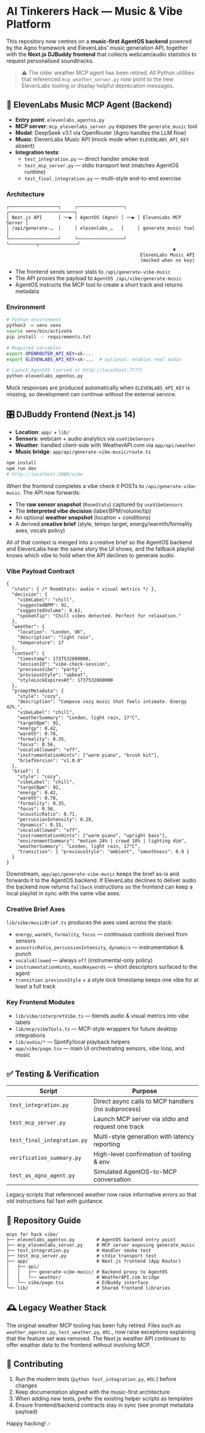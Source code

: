 # AI Tinkerers Hack — Music & Vibe Platform

This repository now centres on a **music-first AgentOS backend** powered by the
Agno framework and ElevenLabs' music generation API, together with the
**Next.js DJBuddy frontend** that collects webcam/audio statistics to request
personalised soundtracks.

> ⚠️ The older weather MCP agent has been retired. All Python utilities that
> referenced `mcp_weather_server.py` now point to the new ElevenLabs tooling or
> display helpful deprecation messages.

## 🎵 ElevenLabs Music MCP Agent (Backend)

- **Entry point**: `elevenlabs_agentos.py`
- **MCP server**: `mcp_elevenlabs_server.py` exposes the `generate_music` tool
- **Model**: DeepSeek v3.1 via OpenRouter (Agno handles the LLM flow)
- **Music**: ElevenLabs Music API (mock mode when `ELEVENLABS_API_KEY` absent)
- **Integration tests**:
  - `test_integration.py` — direct handler smoke test
  - `test_mcp_server.py` — stdio transport test (matches AgentOS runtime)
  - `test_final_integration.py` — multi-style end-to-end exercise

### Architecture

```
┌──────────────────┐     ┌─────────────────┐     ┌────────────────────────┐
│ Next.js API      │ ──▶ │ AgentOS (Agno) │ ──▶ │ ElevenLabs MCP Server │
│ /api/generate-…  │     │ elevenlabs_…   │     │ generate_music tool    │
└──────────────────┘     └─────────────────┘     └──────────┬──────────────┘
                                                             ▼
                                                 ElevenLabs Music API
                                                 (mocked when no key)
```

- The frontend sends sensor stats to `/api/generate-vibe-music`
- The API proxies the payload to `AgentOS /api/vibe/generate-music`
- AgentOS instructs the MCP tool to create a short track and returns metadata

### Environment

```bash
# Python environment
python3 -m venv venv
source venv/bin/activate
pip install -r requirements.txt

# Required variables
export OPENROUTER_API_KEY=sk-...
export ELEVENLABS_API_KEY=sk-...  # optional: enables real audio

# Launch AgentOS (served at http://localhost:7777)
python elevenlabs_agentos.py
```

Mock responses are produced automatically when `ELEVENLABS_API_KEY` is missing,
so development can continue without the external service.

## 🎛️ DJBuddy Frontend (Next.js 14)

- **Location**: `app/` + `lib/`
- **Sensors**: webcam + audio analytics via `useVibeSensors`
- **Weather**: handled client-side with WeatherAPI.com via `app/api/weather`
- **Music bridge**: `app/api/generate-vibe-music/route.ts`

```bash
npm install
npm run dev
# http://localhost:3000/vibe
```

When the frontend completes a vibe check it POSTs to
`/api/generate-vibe-music`. The API now forwards:

- The **raw sensor snapshot** (`RoomStats`) captured by `useVibeSensors`
- The **interpreted vibe decision** (label/BPM/volume/tip)
- An optional **weather snapshot** (location + conditions)
- A derived **creative brief** (style, tempo target, energy/warmth/formality axes, vocals policy)

All of that context is merged into a creative brief so the AgentOS backend and
ElevenLabs hear the same story the UI shows, and the fallback playlist knows
which vibe to hold when the API declines to generate audio.

### Vibe Payload Contract

```jsonc
{
  "stats": { /* RoomStats: audio + visual metrics */ },
  "decision": {
    "vibeLabel": "chill",
    "suggestedBPM": 92,
    "suggestedVolume": 0.62,
    "spokenTip": "Chill vibes detected. Perfect for relaxation."
  },
  "weather": {
    "location": "London, UK",
    "description": "light rain",
    "temperature": 17
  },
  "context": {
    "timestamp": 1737532800000,
    "sessionId": "vibe-check-session",
    "previousVibe": "party",
    "previousStyle": "upbeat",
    "styleLockExpiresAt": 1737532860000
  },
  "promptMetadata": {
    "style": "cozy",
    "description": "Compose cozy music that feels intimate. Energy 42%.",
    "vibeLabel": "chill",
    "weatherSummary": "London, light rain, 17°C",
    "targetBpm": 92,
    "energy": 0.42,
    "warmth": 0.78,
    "formality": 0.35,
    "focus": 0.56,
    "vocalsAllowed": "off",
    "instrumentationHints": ["warm piano", "brush kit"],
    "briefVersion": "v1.0.0"
  },
  "brief": {
    "style": "cozy",
    "vibeLabel": "chill",
    "targetBpm": 92,
    "energy": 0.42,
    "warmth": 0.78,
    "formality": 0.35,
    "focus": 0.56,
    "acousticRatio": 0.71,
    "percussionIntensity": 0.28,
    "dynamics": 0.33,
    "vocalsAllowed": "off",
    "instrumentationHints": ["warm piano", "upright bass"],
    "environmentSummary": "motion 24% | crowd 18% | lighting dim",
    "weatherSummary": "London, light rain, 17°C",
    "transition": { "previousStyle": "ambient", "smoothness": 0.9 }
  }
}
```

Downstream, `app/api/generate-vibe-music` keeps the brief as-is and forwards it
to the AgentOS backend. If ElevenLabs declines to deliver audio the backend now
returns `fallback` instructions so the frontend can keep a local playlist in
sync with the same vibe axes.

### Creative Brief Axes

`lib/vibe/musicBrief.ts` produces the axes used across the stack:

- `energy`, `warmth`, `formality`, `focus` — continuous controls derived from sensors
- `acousticRatio`, `percussionIntensity`, `dynamics` — instrumentation & punch
- `vocalsAllowed` — always `off` (instrumental-only policy)
- `instrumentationHints`, `moodKeywords` — short descriptors surfaced to the agent
- `transition.previousStyle` + a style lock timestamp keeps one vibe for at least a full track

### Key Frontend Modules

- `lib/vibe/interpretVibe.ts` — blends audio & visual metrics into vibe labels
- `lib/mcp/vibeTools.ts` — MCP-style wrappers for future desktop integrations
- `lib/audio/*` — Spotify/local playback helpers
- `app/vibe/page.tsx` — main UI orchestrating sensors, vibe loop, and music

## ✅ Testing & Verification

| Script | Purpose |
| --- | --- |
| `test_integration.py` | Direct async calls to MCP handlers (no subprocess) |
| `test_mcp_server.py` | Launch MCP server via stdio and request one track |
| `test_final_integration.py` | Multi-style generation with latency reporting |
| `verification_summary.py` | High-level confirmation of tooling & env |
| `test_as_agno_agent.py` | Simulated AgentOS-to-MCP conversation |

Legacy scripts that referenced weather now raise informative errors so that old
instructions fail fast with guidance.

## 📂 Repository Guide

```
mcps for hack vibe/
├── elevenlabs_agentos.py        # AgentOS backend entry point
├── mcp_elevenlabs_server.py     # MCP server exposing generate_music
├── test_integration.py          # Handler smoke test
├── test_mcp_server.py           # stdio transport test
├── app/                         # Next.js frontend (App Router)
│   ├── api/
│   │   ├── generate-vibe-music/ # Backend proxy to AgentOS
│   │   └── weather/             # WeatherAPI.com bridge
│   └── vibe/page.tsx            # DJBuddy interface
└── lib/                         # Shared frontend libraries
```

## 🕰️ Legacy Weather Stack

The original weather MCP tooling has been fully retired. Files such as
`weather_agentos.py`, `test_weather.py`, etc., now raise exceptions explaining
that the feature set was removed. The Next.js weather API continues to offer
weather data to the frontend without involving MCP.

## 🙌 Contributing

1. Run the modern tests (`python test_integration.py`, etc.) before changes
2. Keep documentation aligned with the music-first architecture
3. When adding new tests, prefer the existing helper scripts as templates
4. Ensure frontend/backend contracts stay in sync (see prompt metadata payload)

Happy hacking! 🎶
